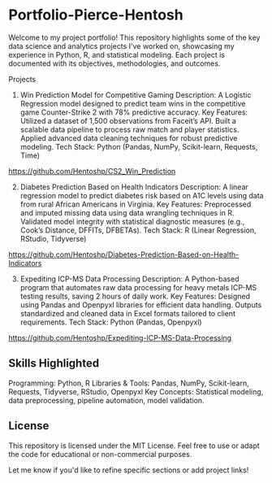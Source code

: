 # Portfolio-Pierce-Hentosh
Welcome to my project portfolio! This repository highlights some of the key data science and analytics projects I've worked on, showcasing my experience in Python, R, and statistical modeling. Each project is documented with its objectives, methodologies, and outcomes.

Projects
1. Win Prediction Model for Competitive Gaming
Description: A Logistic Regression model designed to predict team wins in the competitive game Counter-Strike 2 with 78% predictive accuracy.
Key Features:
Utilized a dataset of 1,500 observations from Faceit’s API.
Built a scalable data pipeline to process raw match and player statistics.
Applied advanced data cleaning techniques for robust predictive modeling.
Tech Stack: Python (Pandas, NumPy, Scikit-learn, Requests, Time)

https://github.com/Hentoshp/CS2_Win_Prediction

2. Diabetes Prediction Based on Health Indicators
Description: A linear regression model to predict diabetes risk based on A1C levels using data from rural African Americans in Virginia.
Key Features:
Preprocessed and imputed missing data using data wrangling techniques in R.
Validated model integrity with statistical diagnostic measures (e.g., Cook’s Distance, DFFITs, DFBETAs).
Tech Stack: R (Linear Regression, RStudio, Tidyverse)

https://github.com/Hentoshp/Diabetes-Prediction-Based-on-Health-Indicators

3. Expediting ICP-MS Data Processing
Description: A Python-based program that automates raw data processing for heavy metals ICP-MS testing results, saving 2 hours of daily work.
Key Features:
Designed using Pandas and Openpyxl libraries for efficient data handling.
Outputs standardized and cleaned data in Excel formats tailored to client requirements.
Tech Stack: Python (Pandas, Openpyxl)

https://github.com/Hentoshp/Expediting-ICP-MS-Data-Processing


## Skills Highlighted
Programming: Python, R
Libraries & Tools: Pandas, NumPy, Scikit-learn, Requests, Tidyverse, RStudio, Openpyxl
Key Concepts: Statistical modeling, data preprocessing, pipeline automation, model validation.

## License
This repository is licensed under the MIT License. Feel free to use or adapt the code for educational or non-commercial purposes.

Let me know if you'd like to refine specific sections or add project links!

